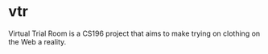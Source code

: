 # vtr
Virtual Trial Room is a CS196 project that aims to make trying on clothing on the Web a reality. 
